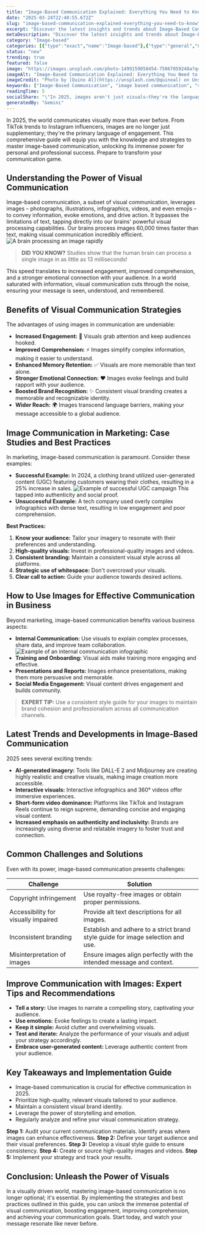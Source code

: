 ```yaml
---
title: "Image-Based Communication Explained: Everything You Need to Know"
date: "2025-03-24T22:40:55.672Z"
slug: "image-based-communication-explained-everything-you-need-to-know"
excerpt: "Discover the latest insights and trends about Image-Based Communication. This comprehensive guide covers everything you need to know about Image-Based Communication in 2025."
metaDescription: "Discover the latest insights and trends about Image-Based Communication. This comprehensive guide covers everything you need to know about Image-Based Comm..."
category: "Image-based"
categories: [{"type":"exact","name":"Image-based"},{"type":"general","name":"Psychology"},{"type":"medium","name":"Social Interaction"},{"type":"specific","name":"Nonverbal Communication"},{"type":"niche","name":"Facial Expression Analysis"}]
status: "new"
trending: true
featured: false
image: "https://images.unsplash.com/photo-1499159058454-75067059248a?q=85&w=1200&fit=max&fm=webp&auto=compress"
imageAlt: "Image-Based Communication Explained: Everything You Need to Know"
imageCredit: "Photo by [Quino Al](https://unsplash.com/@quinoal) on Unsplash"
keywords: ["Image-Based Communication", "image based communication", "visual communication strategies", "benefits of visual communication", "image communication in marketing", "best practices image communication", "improve communication with images", "image communication for business", "how to use images for effective communication", "impact of visual communication on engagement"]
readingTime: 5
socialShare: "\"In 2025, images aren't just visuals—they're the language of engagement. Master image-based communication, and watch your message soar.\""
generatedBy: "Gemini"
---
```




In 2025, the world communicates visually more than ever before.  From TikTok trends to Instagram influencers, images are no longer just supplementary; they're the primary language of engagement.  This comprehensive guide will equip you with the knowledge and strategies to master image-based communication, unlocking its immense power for personal and professional success.  Prepare to transform your communication game.

## Understanding the Power of Visual Communication

Image-based communication, a subset of visual communication, leverages images – photographs, illustrations, infographics, videos, and even emojis – to convey information, evoke emotions, and drive action.  It bypasses the limitations of text, tapping directly into our brains' powerful visual processing capabilities.  Our brains process images 60,000 times faster than text, making visual communication incredibly efficient.  ![A brain processing an image rapidly](https://images.unsplash.com/uploads/1413222992504f1b734a6/1928e537?q=85&w=1200&fit=max&fm=webp&auto=compress)

> **DID YOU KNOW?**  Studies show that the human brain can process a single image in as little as 13 milliseconds!

This speed translates to increased engagement, improved comprehension, and a stronger emotional connection with your audience.  In a world saturated with information, visual communication cuts through the noise, ensuring your message is seen, understood, and remembered.

## Benefits of Visual Communication Strategies

The advantages of using images in communication are undeniable:

* **Increased Engagement:** 🔑 Visuals grab attention and keep audiences hooked.
* **Improved Comprehension:** ⚡ Images simplify complex information, making it easier to understand.
* **Enhanced Memory Retention:** ✅ Visuals are more memorable than text alone.
* **Stronger Emotional Connection:** ❤️ Images evoke feelings and build rapport with your audience.
* **Boosted Brand Recognition:** ✨  Consistent visual branding creates a memorable and recognizable identity.
* **Wider Reach:** 🌍 Images transcend language barriers, making your message accessible to a global audience.

## Image Communication in Marketing: Case Studies and Best Practices

In marketing, image-based communication is paramount. Consider these examples:

* **Successful Example:**  In 2024, a clothing brand utilized user-generated content (UGC) featuring customers wearing their clothes, resulting in a 25% increase in sales. ![Example of successful UGC campaign](https://images.unsplash.com/photo-1543269865-cbf427effbad?q=85&w=1200&fit=max&fm=webp&auto=compress) This tapped into authenticity and social proof.
* **Unsuccessful Example:** A tech company used overly complex infographics with dense text, resulting in low engagement and poor comprehension.

**Best Practices:**

1. **Know your audience:** Tailor your imagery to resonate with their preferences and understanding.
2. **High-quality visuals:** Invest in professional-quality images and videos.
3. **Consistent branding:** Maintain a consistent visual style across all platforms.
4. **Strategic use of whitespace:**  Don't overcrowd your visuals.
5. **Clear call to action:**  Guide your audience towards desired actions.

## How to Use Images for Effective Communication in Business

Beyond marketing, image-based communication benefits various business aspects:

* **Internal Communication:**  Use visuals to explain complex processes, share data, and improve team collaboration. ![Example of an internal communication infographic](https://images.unsplash.com/photo-1499159058454-75067059248a?q=85&w=1200&fit=max&fm=webp&auto=compress)
* **Training and Onboarding:**  Visual aids make training more engaging and effective.
* **Presentations and Reports:**  Images enhance presentations, making them more persuasive and memorable.
* **Social Media Engagement:**  Visual content drives engagement and builds community.

> **EXPERT TIP:**  Use a consistent style guide for your images to maintain brand cohesion and professionalism across all communication channels.

## Latest Trends and Developments in Image-Based Communication

2025 sees several exciting trends:

* **AI-generated imagery:** Tools like DALL-E 2 and Midjourney are creating highly realistic and creative visuals, making image creation more accessible.
* **Interactive visuals:**  Interactive infographics and 360° videos offer immersive experiences.
* **Short-form video dominance:**  Platforms like TikTok and Instagram Reels continue to reign supreme, demanding concise and engaging visual content.
* **Increased emphasis on authenticity and inclusivity:** Brands are increasingly using diverse and relatable imagery to foster trust and connection.

## Common Challenges and Solutions

Even with its power, image-based communication presents challenges:

| Challenge                     | Solution                                                                    |
|------------------------------|-----------------------------------------------------------------------------|
| Copyright infringement         | Use royalty-free images or obtain proper permissions.                       |
| Accessibility for visually impaired | Provide alt text descriptions for all images.                               |
| Inconsistent branding          | Establish and adhere to a strict brand style guide for image selection and use.|
| Misinterpretation of images   |  Ensure images align perfectly with the intended message and context.         |

## Improve Communication with Images: Expert Tips and Recommendations

* **Tell a story:** Use images to narrate a compelling story, captivating your audience.
* **Use emotions:**  Evoke feelings to create a lasting impact.
* **Keep it simple:** Avoid clutter and overwhelming visuals.
* **Test and iterate:**  Analyze the performance of your visuals and adjust your strategy accordingly.
* **Embrace user-generated content:**  Leverage authentic content from your audience.

## Key Takeaways and Implementation Guide

* Image-based communication is crucial for effective communication in 2025.
* Prioritize high-quality, relevant visuals tailored to your audience.
* Maintain a consistent visual brand identity.
* Leverage the power of storytelling and emotion.
* Regularly analyze and refine your visual communication strategy.

**Step 1:** Audit your current communication materials.  Identify areas where images can enhance effectiveness.
**Step 2:** Define your target audience and their visual preferences.
**Step 3:** Develop a visual style guide to ensure consistency.
**Step 4:** Create or source high-quality images and videos.
**Step 5:** Implement your strategy and track your results.

## Conclusion: Unleash the Power of Visuals

In a visually driven world, mastering image-based communication is no longer optional; it's essential.  By implementing the strategies and best practices outlined in this guide, you can unlock the immense potential of visual communication, boosting engagement, improving comprehension, and achieving your communication goals.  Start today, and watch your message resonate like never before.

